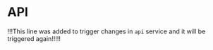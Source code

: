 # API

!!!This line was added to trigger changes in `api` service and it will be triggered again!!!!!
